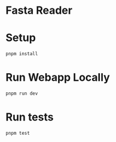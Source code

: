 # Fasta Reader

# Setup

```shell
pnpm install
```

# Run Webapp Locally

```shell
pnpm run dev
```

# Run tests
```shell
pnpm test
```